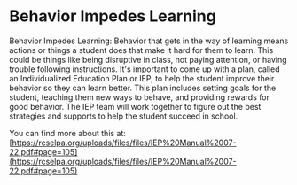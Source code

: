 # Behavior Impedes Learning
Behavior Impedes Learning: Behavior that gets in the way of learning means actions or things a student does that make it hard for them to learn. This could be things like being disruptive in class, not paying attention, or having trouble following instructions. It's important to come up with a plan, called an Individualized Education Plan or IEP, to help the student improve their behavior so they can learn better. This plan includes setting goals for the student, teaching them new ways to behave, and providing rewards for good behavior. The IEP team will work together to figure out the best strategies and supports to help the student succeed in school.

You can find more about this at: [https://rcselpa.org/uploads/files/files/IEP%20Manual%2007-22.pdf#page=105](https://rcselpa.org/uploads/files/files/IEP%20Manual%2007-22.pdf#page=105)
